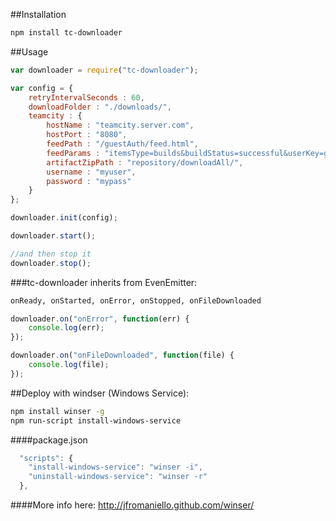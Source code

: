 ##Installation
```bash
npm install tc-downloader
```

##Usage

```js
var downloader = require("tc-downloader");

var config = {
  	retryIntervalSeconds : 60,
	downloadFolder : "./downloads/",
	teamcity : {
		hostName : "teamcity.server.com",
		hostPort : "8080",
		feedPath : "/guestAuth/feed.html",
		feedParams : "itemsType=builds&buildStatus=successful&userKey=guest",
		artifactZipPath : "repository/downloadAll/",
	    username : "myuser",
	    password : "mypass"
	}
};

downloader.init(config);

downloader.start();

//and then stop it
downloader.stop();
```

###tc-downloader inherits from EvenEmitter:

```bash
onReady, onStarted, onError, onStopped, onFileDownloaded
```

```js
downloader.on("onError", function(err) {
	console.log(err);
});

downloader.on("onFileDownloaded", function(file) {
	console.log(file);
});
```

##Deploy with windser (Windows Service):

```bash
npm install winser -g
npm run-script install-windows-service
```

####package.json
```js
  "scripts": {
    "install-windows-service": "winser -i",
    "uninstall-windows-service": "winser -r"
  },
```
####More info here:
http://jfromaniello.github.com/winser/